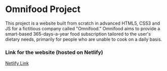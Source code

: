 # Omnifood Project
This project is a website built from scratch in advanced HTML5, CSS3 and JS for a fictitious company called "Omnifood." Omnifood aims to provide a smart-based 365-days-a-year food subscription tailored to the user's dietary needs, primarily for people who are unable to cook on a daily basis.

### Link for the website (hosted on Netlify)
[Netlify Link](https://viraj-omnifood.netlify.app/)
